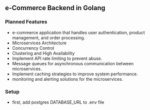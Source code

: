  ## e-Commerce Backend in Golang

### Planned Features 
* e-commerce application that handles user authentication, product management, and order processing.
* Microservices Architecture
* Concurrency Control
* Clustering and High Availability
* Implement API rate limiting to prevent abuse.
* Message queues for asynchronous communication between microservices.
* Implement caching strategies to improve system performance.
* monitoring and alerting solutions for the microservices.

### Setup

- first, add postgres DATABASE_URL to .env file 


